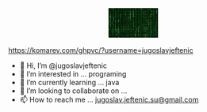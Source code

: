 <div id="header" align="center">
  <img src="https://github.com/jugoslavjeftenic/jugoslavjeftenic/blob/main/img/matrix.gif" width="100"/>
</div>

https://komarev.com/ghpvc/?username=jugoslavjeftenic
<img src="https://komarev.com/ghpvc/?username=jugoslavjeftenic=flat-square&color=blue" alt=""/>

- 👋 Hi, I’m @jugoslavjeftenic
- 👀 I’m interested in ... programing
- 🌱 I’m currently learning ... java
- 💞️ I’m looking to collaborate on ... 
- 📫 How to reach me ... jugoslav.jeftenic.su@gmail.com

<!---
jugoslavjeftenic/jugoslavjeftenic is a ✨ special ✨ repository because its `README.md` (this file) appears on your GitHub profile.
You can click the Preview link to take a look at your changes.
--->
